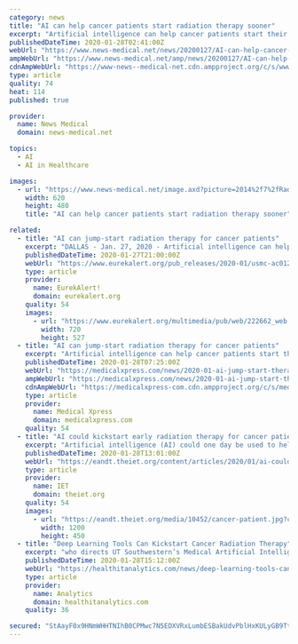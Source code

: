 ```yaml
---
category: news
title: "AI can help cancer patients start radiation therapy sooner"
excerpt: "Artificial intelligence can help cancer patients start their radiation therapy sooner - and thereby decrease the odds of the cancer spreading - by instantly translating complex clinical data into an optimal plan of attack. Patients typically must wait several days to a week to begin therapy while doctors manually develop treatment plans."
publishedDateTime: 2020-01-28T02:41:00Z
webUrl: "https://www.news-medical.net/news/20200127/AI-can-help-cancer-patients-start-radiation-therapy-sooner.aspx"
ampWebUrl: "https://www.news-medical.net/amp/news/20200127/AI-can-help-cancer-patients-start-radiation-therapy-sooner.aspx"
cdnAmpWebUrl: "https://www-news--medical-net.cdn.ampproject.org/c/s/www.news-medical.net/amp/news/20200127/AI-can-help-cancer-patients-start-radiation-therapy-sooner.aspx"
type: article
quality: 74
heat: 114
published: true

provider:
  name: News Medical
  domain: news-medical.net

topics:
  - AI
  - AI in Healthcare

images:
  - url: "https://www.news-medical.net/image.axd?picture=2014%2f7%2fRadiation_Therapy-620x480.jpg"
    width: 620
    height: 480
    title: "AI can help cancer patients start radiation therapy sooner"

related:
  - title: "AI can jump-start radiation therapy for cancer patients"
    excerpt: "DALLAS - Jan. 27, 2020 - Artificial intelligence can help cancer patients start their radiation therapy sooner - and thereby decrease the odds of the cancer spreading - by instantly translating ..."
    publishedDateTime: 2020-01-27T21:00:00Z
    webUrl: "https://www.eurekalert.org/pub_releases/2020-01/usmc-ac012720.php"
    type: article
    provider:
      name: EurekAlert!
      domain: eurekalert.org
    quality: 54
    images:
      - url: "https://www.eurekalert.org/multimedia/pub/web/222662_web.jpg"
        width: 720
        height: 527
  - title: "AI can jump-start radiation therapy for cancer patients"
    excerpt: "Artificial intelligence can help cancer patients start their radiation therapy sooner—and thereby decrease the odds of the cancer spreading—by instantly translating complex clinical data into ..."
    publishedDateTime: 2020-01-28T07:25:00Z
    webUrl: "https://medicalxpress.com/news/2020-01-ai-jump-start-therapy-cancer-patients.html"
    ampWebUrl: "https://medicalxpress.com/news/2020-01-ai-jump-start-therapy-cancer-patients.amp"
    cdnAmpWebUrl: "https://medicalxpress-com.cdn.ampproject.org/c/s/medicalxpress.com/news/2020-01-ai-jump-start-therapy-cancer-patients.amp"
    type: article
    provider:
      name: Medical Xpress
      domain: medicalxpress.com
    quality: 54
  - title: "AI could kickstart early radiation therapy for cancer patients"
    excerpt: "Artificial intelligence (AI) could one day be used to help cancer patients start their radiation therapy sooner, thereby decreasing the odds of the cancer spreading, by instantly translating complex clinical data into an optimal plan of attack. Typically ..."
    publishedDateTime: 2020-01-28T13:01:00Z
    webUrl: "https://eandt.theiet.org/content/articles/2020/01/ai-could-kickstart-early-radiation-therapy-for-cancer-patients/"
    type: article
    provider:
      name: IET
      domain: theiet.org
    quality: 54
    images:
      - url: "https://eandt.theiet.org/media/10452/cancer-patient.jpg?crop=0,0.014583333333333332,0,0.49322916666666672&cropmode=percentage&width=1200&height=450&rnd=132246806200000000"
        width: 1200
        height: 450
  - title: "Deep Learning Tools Can Kickstart Cancer Radiation Therapy"
    excerpt: "who directs UT Southwestern’s Medical Artificial Intelligence and Automation (MAIA) Lab. “Achieving optimal treatment plans in near real time is important and part of our broader mission to use AI to improve all aspects of cancer care.” The team explored how AI and deep learning tools could improve multiple aspects of radiation therapy ..."
    publishedDateTime: 2020-01-28T15:12:00Z
    webUrl: "https://healthitanalytics.com/news/deep-learning-tools-can-kickstart-cancer-radiation-therapy"
    type: article
    provider:
      name: Analytics
      domain: healthitanalytics.com
    quality: 36

secured: "StAayF0x9HNmWHHTNIhB0CPMwc7N5EDXVRxLumbESBakUdvPblHxKULyGB9TtIgIz1uo3OkX+KA6cEGU7PJ6KymmLylgfILOuxI79gVBAfyyNtYnp18ymiNU6Tv6zWh4kqVDQeXKYeFa4hGgkGR2/DAmPFGlNHQAR6Lr8WN4ElvqQlOEOfjoDuv+764J0WGtYyX+yMo2sd5aY6UXHocnNsf5DrZAkNLpAXnaGCX4CSEeWdbIefAyIjR46cKwXpbn5PsXEC505jsJpuwJ6rYyq3/Ozb2rnOm4YB8GLS9iwAjhVhc8MMqFlvjdlrLUFh3e;vVKqxNq6DR3DJappDQySYw=="
---
```


